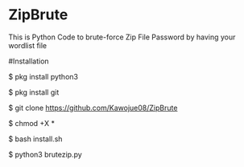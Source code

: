 # ZipBrute
This is Python Code to brute-force Zip File Password by having your wordlist file

#Installation

$ pkg install python3

$ pkg install git

$ git clone https://github.com/Kawojue08/ZipBrute

$ chmod +X *

$ bash install.sh

$ python3 brutezip.py
